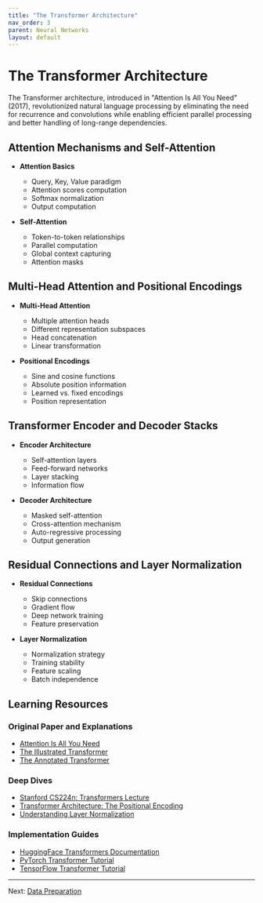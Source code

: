 ```yaml
---
title: "The Transformer Architecture"
nav_order: 3
parent: Neural Networks
layout: default
---
```


# The Transformer Architecture

The Transformer architecture, introduced in "Attention Is All You Need" (2017), revolutionized natural language processing by eliminating the need for recurrence and convolutions while enabling efficient parallel processing and better handling of long-range dependencies.

## Attention Mechanisms and Self-Attention

- **Attention Basics**
  - Query, Key, Value paradigm
  - Attention scores computation
  - Softmax normalization
  - Output computation

- **Self-Attention**
  - Token-to-token relationships
  - Parallel computation
  - Global context capturing
  - Attention masks

## Multi-Head Attention and Positional Encodings

- **Multi-Head Attention**
  - Multiple attention heads
  - Different representation subspaces
  - Head concatenation
  - Linear transformation

- **Positional Encodings**
  - Sine and cosine functions
  - Absolute position information
  - Learned vs. fixed encodings
  - Position representation

## Transformer Encoder and Decoder Stacks

- **Encoder Architecture**
  - Self-attention layers
  - Feed-forward networks
  - Layer stacking
  - Information flow

- **Decoder Architecture**
  - Masked self-attention
  - Cross-attention mechanism
  - Auto-regressive processing
  - Output generation

## Residual Connections and Layer Normalization

- **Residual Connections**
  - Skip connections
  - Gradient flow
  - Deep network training
  - Feature preservation

- **Layer Normalization**
  - Normalization strategy
  - Training stability
  - Feature scaling
  - Batch independence

## Learning Resources

### Original Paper and Explanations
- [Attention Is All You Need](https://arxiv.org/abs/1706.03762)
- [The Illustrated Transformer](http://jalammar.github.io/illustrated-transformer/)
- [The Annotated Transformer](http://nlp.seas.harvard.edu/2018/04/03/attention.html)

### Deep Dives
- [Stanford CS224n: Transformers Lecture](http://web.stanford.edu/class/cs224n/)
- [Transformer Architecture: The Positional Encoding](https://kazemnejad.com/blog/transformer_architecture_positional_encoding/)
- [Understanding Layer Normalization](https://arxiv.org/abs/1607.06450)

### Implementation Guides
- [HuggingFace Transformers Documentation](https://huggingface.co/docs/transformers/)
- [PyTorch Transformer Tutorial](https://pytorch.org/tutorials/beginner/transformer_tutorial.html)
- [TensorFlow Transformer Tutorial](https://www.tensorflow.org/tutorials/text/transformer)

---

Next: [Data Preparation](Data_Preparation.md)
